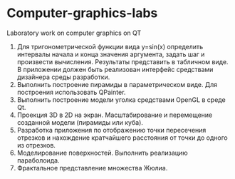 # Computer-graphics-labs
Laboratory work on computer graphics on QT

1) Для тригонометрической функции вида y=sin(x) определить интервалы начала и конца значения аргумента, задать шаг и произвести вычисления. Результаты представить в табличном виде. В приложении должен быть реализован интерфейс средствами дизайнера среды  разработки.
2) Выполнить построение пирамиды в параметрическом виде. Для построения использовать QPainter.
3) Выполнить построение модели уголка средствами OpenGL в среде Qt.
4)  Проекция 3D в 2D на экран. Масштабирование и перемещение созданной модели  (пирамиды или куба).
5) Разработка приложения по отображению точки пересечения отрезков и нахождение кратчайшего расстояния от точки до одного из отрезков.
6) Моделирование поверхностей. Выполнить реализацию параболоида.
8) Фрактальное представление множества Жюлиа.